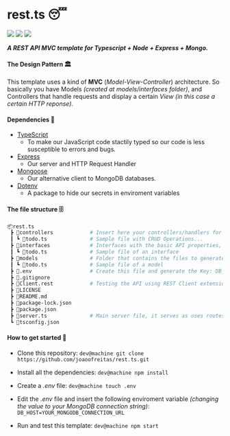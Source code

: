 # rest.ts 😴
![](https://img.shields.io/badge/TypeScript-S?style=flat-square&logo=typescript&logoColor=white&color=3178C6) ![](https://img.shields.io/badge/MongoDB-S?style=flat-square&logo=mongodb&logoColor=white&color=47A248) ![](https://img.shields.io/badge/Express-S?style=flat-square&logo=express&logoColor=white&color=000000)

___A REST API MVC template for Typescript + Node + Express + Mongo.___


#### The Design Pattern 🏛

This template uses a kind of __MVC__ (_Model-View-Controller_) architecture. So basically you have Models _(created at models/interfaces folder)_, and Controllers that handle requests and display a certain _View_ _(in this case a certain HTTP reponse)_.

#### Dependencies 👾

- [TypeScript](http://typescriptlang.org/)
    - To make our JavaScript code stactily typed so our code is less susceptible to errors and bugs.
- [Express](http://expressjs.com)
    - Our server and HTTP Request Handler
- [Mongoose](https://mongoosejs.com/docs/)
    - Our alternative client to MongoDB databases.
- [Dotenv](https://www.npmjs.com/package/dotenv)
    - A package to hide our secrets in enviroment variables

#### The file structure 🗄

```bash
📦rest.ts
 ┣ 📂controllers            # Insert here your controllers/handlers for CRUD HTTP_ Requests...
 ┃ ┗ 📜todo.ts              # Sample file with CRUD Operations...
 ┣ 📂interfaces             # Interfaces with the basic API properties, simplified...
 ┃ ┗ 📜todo.ts              # Sample file of an interface
 ┣ 📂models                 # Folder that contains the files to generate a model in MongoDB to create a Schema...
 ┃ ┗ 📜todo.ts              # Sample file of a model
 ┣ 📜.env                   # Create this file and generate the Key: DB_HOST with your database connection as a VALUE:_Your MongoDB Connection Secret URL_
 ┣ 📜.gitignore
 ┣ 📜Client.rest            # Testing the API using REST Client extension in VSCode
 ┣ 📜LICENSE
 ┣ 📜README.md
 ┣ 📜package-lock.json
 ┣ 📜package.json
 ┣ 📜server.ts              # Main server file, it serves as uses routes created in the controllers folder...
 ┗ 📜tsconfig.json
```

#### How to get started 🏁

- Clone this repository:
`dev@machine git clone https://github.com/joaoofreitas/rest.ts.git`

- Install all the dependencies:
`dev@machine npm install`

- Create a _.env_ file:
`dev@machine touch .env`

- Edit the _.env_ file and insert the following enviroment variable _(changing the value to your MongoDB connection string)_:
`DB_HOST=YOUR_MONGODB_CONNECTION_URL`

- Run and test this template:
`dev@machine npm start`


